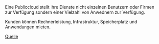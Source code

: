 Eine Publiccloud stellt ihre Dienste nicht einzelnen Benutzern oder Firmen zur Verfügung sondern einer Vielzahl von Anwednern zur Verfügung.

Kunden können Rechnerleistung, Infrastruktur, Speicherplatz und Anwendungen mieten.

[Quelle](https://www.cloudcomputing-insider.de/was-ist-eine-public-cloud-a-633184/)


